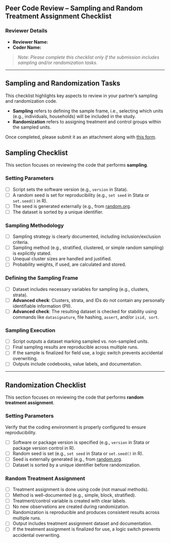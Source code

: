 
## Peer Code Review – Sampling and Random Treatment Assignment Checklist

### Reviewer Details
- **Reviewer Name:**  
- **Coder Name:**  

> *Note: Please complete this checklist only if the submission includes sampling and/or randomization tasks.*

---

## Sampling and Randomization Tasks

This checklist highlights key aspects to review in your partner’s sampling and randomization code.

- **Sampling** refers to defining the sample frame, i.e., selecting which units (e.g., individuals, households) will be included in the study.  
- **Randomization** refers to assigning treatment and control groups within the sampled units.

Once completed, please submit it as an attachment along with [this form](https://survey.wb.surveycto.com/collect/code_review_summary?caseid=).

##  Sampling Checklist

This section focuses on reviewing the code that performs **sampling**.

### **Setting Parameters**
- [ ] Script sets the software version (e.g., `version` in Stata).
- [ ] A random seed is set for reproducibility (e.g., `set seed` in Stata or `set.seed()` in R).
- [ ] The seed is generated externally (e.g., from [random.org](https://www.random.org/integers/?num=1&min=100000&max=999999&col=5&base=10&format=html&rnd=new).
- [ ] The dataset is sorted by a unique identifier.

### **Sampling Methodology**
- [ ] Sampling strategy is clearly documented, including inclusion/exclusion criteria.
- [ ] Sampling method (e.g., stratified, clustered, or simple random sampling) is explicitly stated.
- [ ] Unequal cluster sizes are handled and justified.
- [ ] Probability weights, if used, are calculated and stored.

### **Defining the Sampling Frame**
- [ ] Dataset includes necessary variables for sampling (e.g., clusters, strata).
- [ ] **Advanced check**: Clusters, strata, and IDs do not contain any personally identifiable information
(PII).
- [ ] **Advanced check**: The resulting dataset is checked for stability using commands like `datasignature`,
file hashing, `assert`, and/or `isid, sort`.

### **Sampling Execution**
- [ ] Script outputs a dataset marking sampled vs. non-sampled units.
- [ ] Final sampling results are reproducible across multiple runs.
- [ ] If the sample is finalized for field use, a logic switch prevents accidental overwriting.
- [ ] Outputs include codebooks, value labels, and documentation.

---

##  Randomization Checklist

This section focuses on reviewing the code that performs **random treatment assignment**.

### **Setting Parameters**
Verify that the coding environment is properly configured to ensure reproducibility.

- [ ] Software or package version is specified (e.g., `version` in Stata or package version control in R).
- [ ] Random seed is set (e.g., `set seed` in Stata or `set.seed()` in R).
- [ ] Seed is externally generated (e.g., from [random.org](https://www.random.org/integers/?num=1&min=100000&max=999999&col=5&base=10&format=html&rnd=new).
- [ ] Dataset is sorted by a unique identifier before randomization.

### **Random Treatment Assignment**
- [ ] Treatment assignment is done using code (not manual methods).
- [ ] Method is well-documented (e.g., simple, block, stratified).
- [ ] Treatment/control variable is created with clear labels.
- [ ] No new observations are created during randomization.
- [ ] Randomization is reproducible and produces consistent results across multiple runs.
- [ ] Output includes treatment assignment dataset and documentation.
- [ ] If the treatment assignment is finalized for use, a logic switch prevents accidental overwriting.
